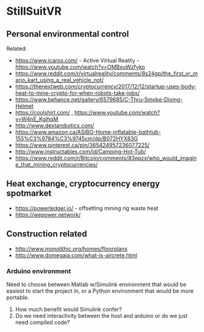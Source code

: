 # StillSuitVR  

## Personal environmental control 

Related:  
 - https://www.icaros.com/ - Active Virtual Reality - https://www.youtube.com/watch?v=OMBxuWzfyko  
 - https://www.reddit.com/r/virtualreality/comments/8s24gp/the_first_vr_mario_kart_using_a_real_vehicle_not/  
 - https://thenextweb.com/cryptocurrency/2017/12/12/startup-uses-body-heat-to-mine-crypto-for-when-robots-take-jobs/  
 - https://www.behance.net/gallery/6579685/C-Thru-Smoke-Diving-Helmet  
 - https://coolshirt.com/ , https://www.youtube.com/watch?v=W4nE_KgjhqM  
 - http://www.dextarobotics.com/  
 - https://www.amazon.ca/ASIBG-Home-inflatable-bathtub-155%C3%9784%C3%9745cm/dp/B072HYX83G  
 - https://www.pinterest.ca/pin/365424957236077225/  
 - http://www.instructables.com/id/Camping-Hot-Tub/  
 - https://www.reddit.com/r/Bitcoin/comments/83epzx/who_would_imagine_that_mining_cryptocurrencies/  
 
## Heat exchange, cryptocurrency energy spotmarket  

 - https://powerledger.io/ - offsetting mining rig waste heat  
 - https://wepower.network/  

## Construction related  

 - http://www.monolithic.org/homes/floorplans  
 - http://www.domegaia.com/what-is-aircrete.html  
 

### Arduino environment  

Need to choose between Matlab w/Simulink environment that would be easiest to start the project in, or a Python environment that would be more portable.  

1. How much benefit would Simulink confer?  
2. Do we need interactivity between the host and arduino or do we just need compiled code?
